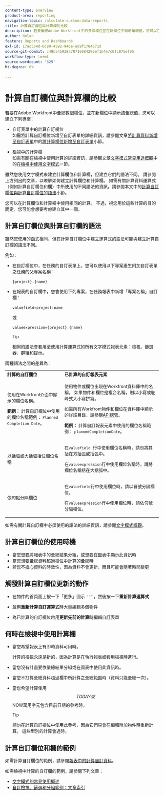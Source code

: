 ```yaml
---
content-type: overview
product-area: reporting
navigation-topic: calculate-custom-data-reports
title: 計算自訂欄位與計算欄的比較
description: 若要彙總Adobe Workfront中的多個欄位並在新欄位中顯示彙總值，您可以在自訂表單中建立計算自訂欄位，或在檢視中建立計算欄。
author: Nolan
feature: Reports and Dashboards
exl-id: 17ac554d-0c90-4592-946e-a89f1784571d
source-git-commit: c49b545938a78716084296ef1b4e7c0fc075ef95
workflow-type: tm+mt
source-wordcount: '829'
ht-degree: 0%

---
```


# 計算自訂欄位與計算欄的比較

若要在Adobe Workfront中彙總數個欄位，並在新欄位中顯示該彙總值，您可以建立下列專案：

* 自訂表單中的計算自訂欄位\
  如需將計算自訂欄位新增至自訂表單的詳細資訊，請參閱文章[將計算資料新增至自訂表單](../../../administration-and-setup/customize-workfront/create-manage-custom-forms/add-calculated-data-to-custom-form.md)中的[將計算欄位新增至自訂表單](../../../administration-and-setup/customize-workfront/create-manage-custom-forms/add-calculated-data-to-custom-form.md#add-a-calculated-field-to-a-custom-form)小節。

* 檢視中的計算欄\
  如需有關在檢視中使用計算的詳細資訊，請參閱文章[文字模式常見用途概觀](../../../reports-and-dashboards/reports/text-mode/understand-common-uses-text-mode.md)中的[在檢視中使用文字模式](../../../reports-and-dashboards/reports/text-mode/understand-common-uses-text-mode.md#use-text-mode-in-views)一節。

雖然您使用文字模式來建立計算欄位和計算欄，但建立它們的語法不同。 請參閱上方列出的文章，以瞭解如何建立計算欄位和計算欄。 如需有關計算資料運算式（例如計算自訂欄位和欄）中所使用的不同語法的資訊，請參閱本文中的[計算自訂欄位與計算自訂欄位的語法](/help/quicksilver/reports-and-dashboards/reports/calc-cstm-data-reports/calculated-custom-fields-calculated-columns.md#syntax-of-calculated-custom-fields-vs-calculated-custom-columns)小節。

您可以在計算欄位和計算欄中使用相同的計算。 不過，視您用於這些計算的目的而定，您可能會想要考慮建立其中一個。

## 計算自訂欄位與計算自訂欄的語法

雖然您使用的函式相同，但在計算自訂欄位中建立運算式的語法可能與建立計算自訂欄的語法不同。

例如：

* 在自訂欄位中，在任務的自訂表單上，您可以使用以下專案產生附加自訂表單之任務的父專案名稱：

  `{project}.{name}`

* 在報表的自訂欄中，您會使用下列專案，在任務報表中新增「專案名稱」自訂欄：

  `valuefield=project:name`

  或

  `valueexpression={project}.{name}`

  >[!TIP]
  >
  >相同的語法會套用至使用計算運算式的所有文字模式報表元素：檢視、篩選器、群組和提示。

兩種語法之間的差異為：

<table style="table-layout:auto"> 
 <col> 
 <col> 
 <tbody> 
  <tr> 
   <td><strong>計算的自訂欄位</strong></td>
   <td><strong>已計算的自訂報表元素</strong></td> 
  </tr> 
  <tr> 
   <td> <p>使用在Workfront介面中顯示的欄位名稱。</p> <p class="example" data-mc-autonum="<b>Example: </b>"><span class="autonumber"><span><b>範例： </b></span></span>計算自訂欄位中使用的欄位名稱範例： <code>Planned Completion Date</code>。</p> </td> 
   <td> <p>使用物件或欄位出現在Workfront資料庫中的名稱。 如果物件和欄位是複合名稱，則以小寫或駝峰式大小寫拼寫。 </p> <p>如需所有Workfront物件和欄位在資料庫中顯示的詳細目錄，請參閱<a href="../../../wf-api/general/api-explorer.md" class="MCXref xref">API總管</a>。 </p> <p class="example" data-mc-autonum="<b>Example: </b>"><span class="autonumber"><span><b>範例： </b></span></span>計算自訂報表元素中使用的欄位名稱範例： <code>plannedCompletionDate</code>。</p> </td> 
  </tr> 
  <tr> 
   <td>以括弧或大括弧括住欄位名稱</td> 
   <td> <p>在<code>valuefield </code>行中使用欄位名稱時，請勿將其括在方括弧或括弧中。</p> <p>在<code>valueexpression</code>行中使用欄位名稱時，請將欄位名稱括在大括弧中。</p> </td> 
  </tr> 
  <tr> 
   <td>依句點分隔欄位</td> 
   <td> <p>在<code>valuefield</code>行中使用欄位時，請以冒號分隔欄位。</p> <p>在<code>valueexpression</code>行中使用欄位時，請依句號分隔欄位。</p> </td> 
  </tr> 
 </tbody> 
</table>

如需有關計算自訂欄中必須使用的語法的詳細資訊，請參閱[文字模式概觀](../../../reports-and-dashboards/reports/text-mode/understand-text-mode.md)。

## 計算自訂欄位的使用時機

* 當您想要將報表中的彙總結果分組，或想要在圖表中顯示此資訊時
* 當您想要彙總資料超過欄位中計算的彙總時
* 若您不擔心資料的時效性，因為資料不會更新，而且可能會隨著時間變更

## 觸發計算自訂欄位更新的動作

* 在物件的首頁面上按一下「更多」圖示![](assets/more-icon.png)，然後按一下&#x200B;**重新計算運算式**

* 啟用&#x200B;**重新計算自訂運算式**&#x200B;時大量編輯多個物件
* 為已計算的自訂欄位啟用&#x200B;**更新先前的計算**&#x200B;時編輯自訂表單

## 何時在檢視中使用計算欄

* 當您希望報表上有即時資料可用時。

  計算的檢視永遠是新的，因為計算是在執行報表或套用檢視時進行。

* 當您沒有計畫要依彙總結果分組或在圖表中使用此資訊時。
* 當您不打算彙總資料超過欄中所計算之彙總範圍時（資料只能彙總一次）。
* 當您希望計算使用$$TODAY或$$NOW萬用字元包含目前日期的參考時。

  >[!TIP]
  >
  >請勿在計算自訂欄位中使用此參考，因為它們只會在編輯附加物件時重新計算。 這些型別的計算會過時。

## 計算自訂欄位和欄的範例

如需計算自訂欄位的範例，請參閱[報表中的計算自訂資料](../../../reports-and-dashboards/reports/calc-cstm-data-reports/calculated-custom-data-reports.md)。

如需檢視中計算的自訂欄的範例，請參閱下列文章：

* [文字模式的常見使用概述](../../../reports-and-dashboards/reports/text-mode/understand-common-uses-text-mode.md)
* [自訂檢視、篩選和分組範例：文章索引](../../../reports-and-dashboards/reports/custom-view-filter-grouping-samples/custom-view-filter-grouping-samples.md)
